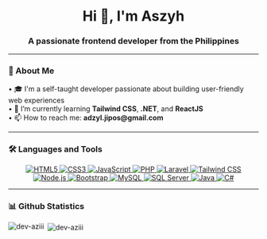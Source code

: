 <h1 align="center">Hi 👋, I'm Aszyh</h1>
<h3 align="center">A passionate frontend developer from the Philippines</h3>

---

<h3 align="left">👤 About Me</h3>

<p align="left">
  • 🎓 I'm a self-taught developer passionate about building user-friendly web experiences <br>
  • 🌱 I’m currently learning <strong>Tailwind CSS</strong>, <strong>.NET</strong>, and <strong>ReactJS</strong> <br>
  • 📫 How to reach me: <strong>adzyl.jipos@gmail.com</strong>
</p>

---

<h3 align="left">🛠 Languages and Tools</h3>

<p align="center">
  <a href="https://www.w3schools.com/html/" target="_blank">
    <img src="https://img.shields.io/badge/HTML5-E34F26?style=for-the-badge&logo=html5&logoColor=white" alt="HTML5"/>
  </a>
  <a href="https://www.w3schools.com/css/" target="_blank">
    <img src="https://img.shields.io/badge/CSS3-1572B6?style=for-the-badge&logo=css3&logoColor=white" alt="CSS3"/>
  </a>
  <a href="https://developer.mozilla.org/en-US/docs/Web/JavaScript" target="_blank">
    <img src="https://img.shields.io/badge/JavaScript-F7DF1E?style=for-the-badge&logo=javascript&logoColor=black" alt="JavaScript"/>
  </a>
  <a href="https://www.php.net/" target="_blank">
    <img src="https://img.shields.io/badge/PHP-777BB4?style=for-the-badge&logo=php&logoColor=white" alt="PHP"/>
  </a>
  <a href="https://laravel.com/" target="_blank">
    <img src="https://img.shields.io/badge/Laravel-F55247?style=for-the-badge&logo=laravel&logoColor=white" alt="Laravel"/>
  </a>
  <a href="https://tailwindcss.com/" target="_blank">
    <img src="https://img.shields.io/badge/TailwindCSS-38B2AC?style=for-the-badge&logo=tailwind-css&logoColor=white" alt="Tailwind CSS"/>
  </a>
  <a href="https://nodejs.org/" target="_blank">
    <img src="https://img.shields.io/badge/Node.js-339933?style=for-the-badge&logo=nodedotjs&logoColor=white" alt="Node.js"/>
  </a>
  <a href="https://getbootstrap.com/" target="_blank">
    <img src="https://img.shields.io/badge/Bootstrap-563D7C?style=for-the-badge&logo=bootstrap&logoColor=white" alt="Bootstrap"/>
  </a>
  <a href="https://www.mysql.com/" target="_blank">
    <img src="https://img.shields.io/badge/MySQL-4479A1?style=for-the-badge&logo=mysql&logoColor=white" alt="MySQL"/>
  </a>
  <a href="https://www.microsoft.com/en-us/sql-server" target="_blank">
    <img src="https://img.shields.io/badge/SQL_Server-CC2927?style=for-the-badge&logo=microsoft-sql-server&logoColor=white" alt="SQL Server"/>
  </a>
  <a href="https://www.java.com/" target="_blank">
    <img src="https://img.shields.io/badge/Java-007396?style=for-the-badge&logo=java&logoColor=white" alt="Java"/>
  </a>
  <a href="https://learn.microsoft.com/en-us/dotnet/csharp/" target="_blank">
    <img src="https://img.shields.io/badge/C%23-239120?style=for-the-badge&logo=c-sharp&logoColor=white" alt="C#"/>
  </a>
</p>

---

<h3 align="left">📊 Github Statistics</h3>

<p><img align="left" src="https://github-readme-stats.vercel.app/api/top-langs?username=dev-aziii&show_icons=true&locale=en&layout=compact&theme=tokyonight" alt="dev-aziii" /></p>

<p>&nbsp;<img align="center" src="https://github-readme-stats.vercel.app/api?username=dev-aziii&show_icons=true&locale=en&theme=tokyonight" alt="dev-aziii" /></p>
